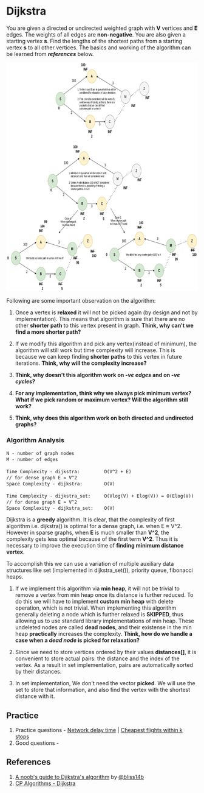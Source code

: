 # Dijkstra
You are given a directed or undirected weighted graph with **V** vertices and **E** edges. The weights of all edges are **non-negative**. You are also given a starting vertex **s**. Find the lengths of the shortest paths from a starting vertex **s** to all other vertices. The basics and working of the algorithm can be learned from ***references*** below.

<img src="https://github.com/gauxs/cp/blob/master/media/images/dijkstra.jpg?raw=true" width="800" height="600">

Following are some important observation on the algorithm:
1. Once a vertex is **relaxed** it will not be picked again (by design and not by implementation). This means that algorithm is sure that there are no other **shorter path** to this vertex present in graph. **Think, why can't we find a more shorter path?**

2. If we modify this algorithm and pick any vertex(instead of minimum), the algorithm will still work but time complexity will increase. This is because we can keep finding **shorter paths** to this vertex in future iterations. **Think, why will the complexity increase?**

4. **Think, why doesn't this algorithm work on *-ve edges* and on *-ve cycles*?**

5. **For any implementation, think why we always pick minimum vertex? What if we pick random or maximum vertex? Will the algorithm still work?**

6. **Think, why does this algorithm work on both directed and undirected graphs?**

### Algorithm Analysis
```
N - number of graph nodes
M - number of edges

Time Complexity - dijkstra:         O(V^2 + E)                              // for dense graph E ≈ V^2
Space Complexity - dijkstra:        O(V)

Time Complexity - dijkstra_set:     O(Vlog(V) + Elog(V)) = O(Elog(V))       // for dense graph E ≈ V^2
Space Complexity - dijkstra_set:    O(V)
```

Dijkstra is a **greedy** algorithm. It is clear, that the complexity of first algorithm i.e. dijkstra() is optimal for a dense graph, i.e. when E ≈ V^2. However in sparse graphs, when **E** is much smaller than **V^2**, the complexity gets less optimal because of the first term **V^2**. Thus it is necessary to improve the execution time of **finding minimum distance vertex**.

To accomplish this we can use a variation of multiple auxiliary data structures like set (implemented in dijkstra_set()), priority queue, fibonacci heaps.
1. If we implement this algorithm via **min heap**, it will not be trivial to remove a vertex from min heap once its distance is further reduced. To do this we will have to implement **custom min heap** with delete operation, which is not trivial. When implementing this algorithm generally deleting a node which is further relaxed is **SKIPPED**, thus allowing us to use standard library implementations of min heap. These undeleted nodes are called **dead nodes**, and their existense in the min heap **practically** increases the complexity. **Think, how do we handle a case when a *dead node* is picked for relaxation?**

2. Since we need to store vertices ordered by their values **distances[]**, it is convenient to store actual pairs: the distance and the index of the vertex. As a result in set implementation, pairs are automatically sorted by their distances.

3. In set implementation, We don't need the vector **picked**. We will use the set to store that information, and also find the vertex with the shortest distance with it.

## Practice
1. Practice questions - [Network delay time](https://leetcode.com/problems/network-delay-time/) | [Cheapest flights within k stops](https://leetcode.com/problems/cheapest-flights-within-k-stops/)
2. Good questions - 

## References
1. [A noob's guide to Djikstra's algorithm](https://leetcode.com/discuss/general-discussion/1059477/A-noob's-guide-to-Djikstra's-Algorithm) by [@bliss14b](https://leetcode.com/bliss14b/)
2. [CP Algorithms - Dijkstra](https://cp-algorithms.com/graph/dijkstra.html)